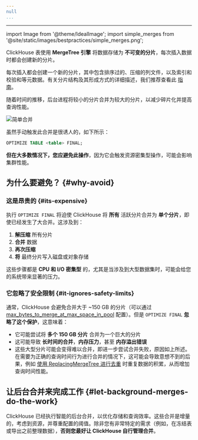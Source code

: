 ```yaml
---
null
...
```

---

import Image from '@theme/IdealImage';
import simple_merges from '@site/static/images/bestpractices/simple_merges.png';

ClickHouse 表使用 **MergeTree 引擎** 将数据存储为 **不可变的分片**，每次插入数据时都会创建新的分片。

每次插入都会创建一个新的分片，其中包含排序过的、压缩的列文件，以及索引和校验和等元数据。有关分片结构及其形成方式的详细描述，我们推荐查看此 [指南](/parts)。

随着时间的推移，后台进程将较小的分片合并为较大的分片，以减少碎片化并提高查询性能。

<Image img={simple_merges} size="md" alt="简单合并" />

虽然手动触发此合并是很诱人的，如下所示：

```sql
OPTIMIZE TABLE <table> FINAL;
```

**但在大多数情况下，您应避免此操作**，因为它会触发资源密集型操作，可能会影响集群性能。

## 为什么要避免？ {#why-avoid}

### 这是昂贵的 {#its-expensive}

执行 `OPTIMIZE FINAL` 将迫使 ClickHouse 将 **所有** 活跃分片合并为 **单个分片**，即使已经发生了大合并。这涉及到：

1. **解压缩** 所有分片
2. **合并** 数据
3. **再次压缩**
4. **将** 最终分片写入磁盘或对象存储

这些步骤都是 **CPU 和 I/O 密集型** 的，尤其是当涉及到大型数据集时，可能会给您的系统带来显著的压力。

### 它忽略了安全限制 {#it-ignores-safety-limits}

通常，ClickHouse 会避免合并大于 ~150 GB 的分片（可以通过 [max_bytes_to_merge_at_max_space_in_pool](/operations/settings/merge-tree-settings#max_bytes_to_merge_at_max_space_in_pool) 配置）。但是 `OPTIMIZE FINAL` **忽略了这个保护**，这意味着：

* 它可能尝试将 **多个 150 GB 分片** 合并为一个巨大的分片
* 这可能导致 **长时间的合并**，**内存压力**，甚至 **内存溢出错误**
* 这些大型分片可能会变得难以合并，即进一步尝试合并失败，原因如上所述。在需要为正确的查询时间行为进行合并的情况下，这可能会导致意想不到的后果，例如 [使用 ReplacingMergeTree 进行去重](/guides/developer/deduplication#using-replacingmergetree-for-upserts) 时重复数据的积累，从而增加查询时间性能。

## 让后台合并来完成工作 {#let-background-merges-do-the-work}

ClickHouse 已经执行智能的后台合并，以优化存储和查询效率。这些合并是增量的，考虑到资源，并尊重配置的阈值。除非您有非常特定的需求（例如，在冻结表或导出之前整理数据），**否则您最好让 ClickHouse 自行管理合并**。
